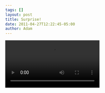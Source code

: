 ```yaml
---
tags: []
layout: post
title: Surprise!
date: 2011-04-27T12:22:45-05:00
author: Adam
---
```


<video controls src="/media/lkbpq7Vp0V1qga9s2_r1.mov"></video>
